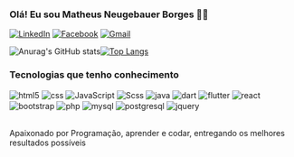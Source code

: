 ### Olá! Eu sou Matheus Neugebauer Borges 👋🏻



[![LinkedIn](https://img.shields.io/badge/LinkedIn-0077B5?style=for-the-badge&logo=linkedin&logoColor=white)](https://www.linkedin.com/in/matheus-neugebauer-borges-0940a6227)
[![Facebook](https://img.shields.io/badge/Facebook-1877F2?style=for-the-badge&logo=facebook&logoColor=white)](https://www.facebook.com.br/profile.php?id=100004132816005)
[![Gmail](https://img.shields.io/badge/Gmail-D14836?style=for-the-badge&logo=gmail&logoColor=white)](mailto:matheusnborgesdev@gmail.com)

![Anurag's GitHub stats](https://github-readme-stats.vercel.app/api?username=MathewsBorges&show_icons=true&theme=github_dark&PAT_1=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&count_private=true)[![Top Langs](https://github-readme-stats.vercel.app/api/top-langs/?username=MathewsBorges&layout=compact&theme=github_dark&PAT_1=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&langs_count=10&card_width=380)](https://github.com/anuraghazra/github-readme-stats)

### Tecnologias que tenho conhecimento
<div style="display: inline_block">
<img align="center" alt="html5" src="https://img.shields.io/badge/HTML5-E34F26?style=for-the-badge&logo=html5&logoColor=white" />
<img align="center" alt="css" src="https://img.shields.io/badge/CSS3-1572B6?style=for-the-badge&logo=css3&logoColor=white" />
<img align="center" alt="JavaScript" src="https://img.shields.io/badge/JavaScript-F7DF1E?style=for-the-badge&logo=javascript&logoColor=black" />
<img align="center" alt="Scss" src="https://img.shields.io/badge/Sass-CC6699?style=for-the-badge&logo=sass&logoColor=white" />
<img align="center" alt="java" src="https://img.shields.io/badge/Java-ED8B00?style=for-the-badge&logo=openjdk&logoColor=white" />
<img align="center" alt="dart" src="https://img.shields.io/badge/Dart-0175C2?style=for-the-badge&logo=dart&logoColor=white" />
<img align="center" alt="flutter" src="https://img.shields.io/badge/Flutter-02569B?style=for-the-badge&logo=flutter&logoColor=white" />
<img align="center" alt="react" src="https://img.shields.io/badge/React-20232A?style=for-the-badge&logo=react&logoColor=61DAFB" />
<img align="center" alt="bootstrap" src="https://img.shields.io/badge/Bootstrap-563D7C?style=for-the-badge&logo=bootstrap&logoColor=whit" />
<img align="center" alt="php" src="https://img.shields.io/badge/PHP-777BB4?style=for-the-badge&logo=php&logoColor=white" />
<img align="center" alt="mysql" src="https://img.shields.io/badge/MySQL-00000F?style=for-the-badge&logo=mysql&logoColor=white" />
<img align="center" alt="postgresql" src="https://img.shields.io/badge/PostgreSQL-316192?style=for-the-badge&logo=postgresql&logoColor=white" />
<img align="center" alt="jquery" src="https://img.shields.io/badge/jQuery-0769AD?style=for-the-badge&logo=jquery&logoColor=white" />
  


</div><br/>


Apaixonado por Programação, aprender e codar, entregando os melhores resultados possíveis 



